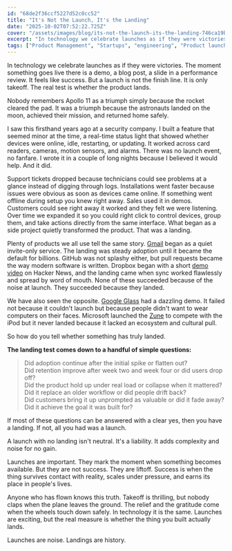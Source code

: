 ```yaml
---
id: "68de2f36ccf5227d52c0cc52"
title: "It's Not the Launch, It's the Landing"
date: "2025-10-02T07:52:22.725Z"
cover: "/assets/images/blog/its-not-the-launch-its-the-landing-746ca19b-1bee-43ef-90bf-fd04bb1d5240.jpeg"
excerpt: "In technology we celebrate launches as if they were victories. The moment something goes live there is a demo, a blog post, a slide in a performance review. It feels like success. But a launch is not the finish line. It is only takeoff. The real test..."
tags: ["Product Management", "Startups", "engineering", "Product launch", "Software Engineering", "product strategy"]
---
```


In technology we celebrate launches as if they were victories. The moment something goes live there is a demo, a blog post, a slide in a performance review. It feels like success. But a launch is not the finish line. It is only takeoff. The real test is whether the product lands.

Nobody remembers Apollo 11 as a triumph simply because the rocket cleared the pad. It was a triumph because the astronauts landed on the moon, achieved their mission, and returned home safely.

I saw this firsthand years ago at a security company. I built a feature that seemed minor at the time, a real-time status light that showed whether devices were online, idle, restarting, or updating. It worked across card readers, cameras, motion sensors, and alarms. There was no launch event, no fanfare. I wrote it in a couple of long nights because I believed it would help. And it did.

Support tickets dropped because technicians could see problems at a glance instead of digging through logs. Installations went faster because issues were obvious as soon as devices came online. If something went offline during setup you knew right away. Sales used it in demos. Customers could see right away it worked and they felt we were listening. Over time we expanded it so you could right click to control devices, group them, and take actions directly from the same interface. What began as a side project quietly transformed the product. That was a landing.

Plenty of products we all use tell the same story. [Gmail](https://www.howtogeek.com/786487/the-history-of-gmail/) began as a quiet invite-only service. The landing was steady adoption until it became the default for billions. GitHub was not splashy either, but pull requests became the way modern software is written. Dropbox began with a short [demo video](https://www.youtube.com/watch?v=7QmCUDHpNzE) on Hacker News, and the landing came when sync worked flawlessly and spread by word of mouth. None of these succeeded because of the noise at launch. They succeeded because they landed.

We have also seen the opposite. [Google Glass](https://www.theverge.com/2023/2/20/23607131/google-glass-10-years-later) had a dazzling demo. It failed not because it couldn't launch but because people didn't want to wear computers on their faces. Microsoft launched the [Zune](https://www.geekwire.com/2011/goodbye-seattle-microsoft-kills-zune-hardware/) to compete with the iPod but it never landed because it lacked an ecosystem and cultural pull.

So how do you tell whether something has truly landed.

**The landing test comes down to a handful of simple questions:**

> Did adoption continue after the initial spike or flatten out?  
> Did retention improve after week two and week four or did users drop off?  
> Did the product hold up under real load or collapse when it mattered?  
> Did it replace an older workflow or did people drift back?  
> Did customers bring it up unprompted as valuable or did it fade away?  
> Did it achieve the goal it was built for?

If most of these questions can be answered with a clear yes, then you have a landing. If not, all you had was a launch.

A launch with no landing isn't neutral. It's a liability. It adds complexity and noise for no gain.

Launches are important. They mark the moment when something becomes available. But they are not success. They are liftoff. Success is when the thing survives contact with reality, scales under pressure, and earns its place in people's lives.

Anyone who has flown knows this truth. Takeoff is thrilling, but nobody claps when the plane leaves the ground. The relief and the gratitude come when the wheels touch down safely. In technology it is the same. Launches are exciting, but the real measure is whether the thing you built actually lands.

Launches are noise. Landings are history.